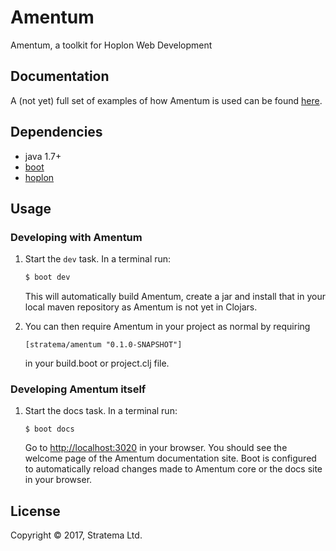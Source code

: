 # Amentum

Amentum, a toolkit for Hoplon Web Development

## Documentation

A (not yet) full set of examples of how Amentum is used can be found
[here](https://stratema.github.io/amentum).

## Dependencies

- java 1.7+
- [boot][1]
- [hoplon][3]

## Usage
### Developing with Amentum
1. Start the `dev` task. In a terminal run:
    ```bash
    $ boot dev
    ```

    This will automatically build Amentum, create a jar and install
    that in your local maven repository as Amentum is not yet in Clojars.

2.  You can then require Amentum in your project as normal by requiring
    ```
    [stratema/amentum "0.1.0-SNAPSHOT"]
    ```
    in your build.boot or project.clj file.

### Developing Amentum itself
1.  Start the docs task. In a terminal run:
    ```
    $ boot docs
    ```

    Go to [http://localhost:3020][2] in your browser. You should see
    the welcome page of the Amentum documentation site. Boot is
    configured to automatically reload changes made to Amentum core or
    the docs site in your browser.

## License

Copyright © 2017, Stratema Ltd.

[1]: http://boot-clj.com
[2]: http://localhost:3020
[3]: http://hoplon.io
